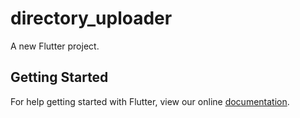 # directory_uploader

A new Flutter project.

## Getting Started

For help getting started with Flutter, view our online
[documentation](https://flutter.io/).
